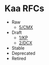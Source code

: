 # Kaa RFCs

* Raw
  * [5/CMX](0005-configuration-management-extension/README.md)
* Draft
  * [1/KP](0001-kaa-protocol/README.md)
  * [2/DCX](0002-data-collection-extension/README.md)
* Stable
* Deprecated
* Retired
